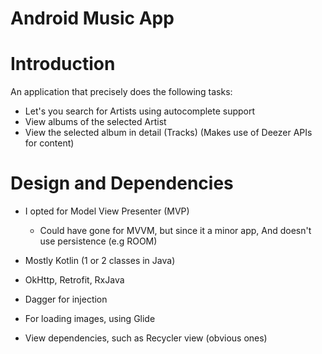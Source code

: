 # Android Music App

# Introduction
An application that precisely does the following tasks:
- Let's you search for Artists using autocomplete support
- View albums of the selected Artist
- View the selected album in detail (Tracks)
(Makes use of Deezer APIs for content)

# Design and Dependencies
- I opted for Model View Presenter (MVP)
  - Could have gone for MVVM, but since it a minor app, And doesn't use persistence (e.g ROOM)

- Mostly Kotlin (1 or 2 classes in Java)
- OkHttp, Retrofit, RxJava
- Dagger for injection
- For loading images, using Glide
- View dependencies, such as Recycler view (obvious ones)
